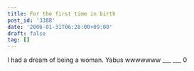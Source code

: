 ```yaml
---
title: For the first time in birth
post_id: '3388'
date: '2006-01-31T06:28:00+09:00'
draft: false
tag: []
---
```


I had a dream of being a woman. Yabus wwwwwww ___ ___ 0